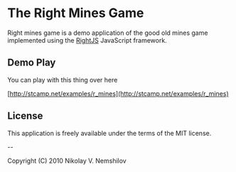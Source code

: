 # The Right Mines Game

Right mines game is a demo application of the good old mines game implemented using the
[RightJS](http://rightjs.org) JavaScript framework.

## Demo Play

You can play with this thing over here

[http://stcamp.net/examples/r_mines](http://stcamp.net/examples/r_mines)

## License

This application is freely available under the terms of the MIT license.

--

Copyright (C) 2010 Nikolay V. Nemshilov